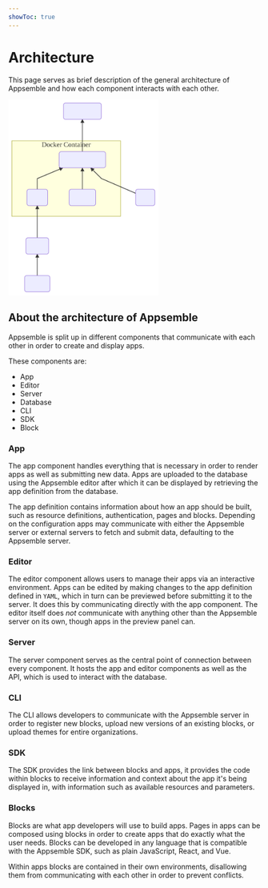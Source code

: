 ```yaml
---
showToc: true
---
```


# Architecture

This page serves as brief description of the general architecture of Appsemble and how each
component interacts with each other.

<img src="images/architecture.svg" style="width: 300px;" />

## About the architecture of Appsemble

Appsemble is split up in different components that communicate with each other in order to create
and display apps.

These components are:

- App
- Editor
- Server
- Database
- CLI
- SDK
- Block

### App

The app component handles everything that is necessary in order to render apps as well as submitting
new data. Apps are uploaded to the database using the Appsemble editor after which it can be
displayed by retrieving the app definition from the database.

The app definition contains information about how an app should be built, such as resource
definitions, authentication, pages and blocks. Depending on the configuration apps may communicate
with either the Appsemble server or external servers to fetch and submit data, defaulting to the
Appsemble server.

### Editor

The editor component allows users to manage their apps via an interactive environment. Apps can be
edited by making changes to the app definition defined in `YAML`, which in turn can be previewed
before submitting it to the server. It does this by communicating directly with the app component.
The editor itself does _not_ communicate with anything other than the Appsemble server on its own,
though apps in the preview panel can.

### Server

The server component serves as the central point of connection between every component. It hosts the
app and editor components as well as the API, which is used to interact with the database.

### CLI

The CLI allows developers to communicate with the Appsemble server in order to register new blocks,
upload new versions of an existing blocks, or upload themes for entire organizations.

### SDK

The SDK provides the link between blocks and apps, it provides the code within blocks to receive
information and context about the app it's being displayed in, with information such as available
resources and parameters.

### Blocks

Blocks are what app developers will use to build apps. Pages in apps can be composed using blocks in
order to create apps that do exactly what the user needs. Blocks can be developed in any language
that is compatible with the Appsemble SDK, such as plain JavaScript, React, and Vue.

Within apps blocks are contained in their own environments, disallowing them from communicating with
each other in order to prevent conflicts.
